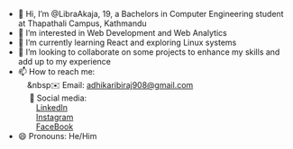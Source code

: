 - 👋 Hi, I’m @LibraAkaja, 19, a Bachelors in Computer Engineering student at Thapathali Campus, Kathmandu  
- 👀 I’m interested in Web Development and Web Analytics
- 🌱 I’m currently learning React and exploring Linux systems
- 💞️ I’m looking to collaborate on some projects to enhance my skills and add up to my experience
- 📫 How to reach me:<br>
  &nbsp;&nbsp;&nbsp;&nbsp;&nbsp✉️ Email: [adhikaribiraj908@gmail.com](mailto:adhikaribiraj908@gmail.com)<br>
  &nbsp;&nbsp;&nbsp;&nbsp;&nbsp;📱 Social media:<br>
  &nbsp;&nbsp;&nbsp;&nbsp;&nbsp;&nbsp;&nbsp;&nbsp;[LinkedIn](https://www.linkedin.com/in/biraj-adhikari-86005b352)<br>
  &nbsp;&nbsp;&nbsp;&nbsp;&nbsp;&nbsp;&nbsp;&nbsp;[Instagram](https://www.instagram.com/birajadhikari908/)<br>
  &nbsp;&nbsp;&nbsp;&nbsp;&nbsp;&nbsp;&nbsp;&nbsp;[FaceBook](https://www.facebook.com/biraj.adhikari.39750)
- 😄 Pronouns: He/Him

